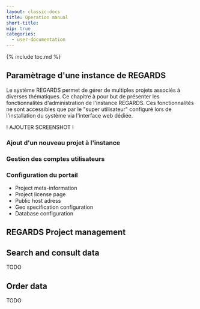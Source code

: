 ```yaml
---
layout: classic-docs
title: Operation manual
short-title:
wip: true
categories:
  - user-documentation
---
```


{% include toc.md %}

## Paramètrage d'une instance de REGARDS

  Le système REGARDS permet de gérer de multiples projets associés à diverses thématiques. Ce chapitre à pour but de présenter les fonctionnalités d'administration de l'instance REGARDS. Ces fonctionnalités ne sont accessibles que par le "super utilisateur" configuré lors de l'installation du système via l'interface web dédiée.

  ! AJOUTER SCREENSHOT !

  ### Ajout d'un nouveau projet à l'instance

  ### Gestion des comptes utilisateurs

  ### Configuration du portail

- Project meta-information
- Project license page
- Public host adress
- Geo specification configuration
- Database configuration

## REGARDS Project management


## Search and consult data

TODO

## Order data

TODO

